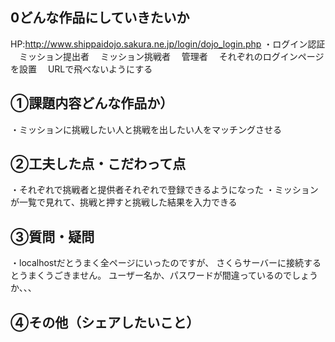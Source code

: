## 0どんな作品にしていきたいか
HP:http://www.shippaidojo.sakura.ne.jp/login/dojo_login.php
  ・ログイン認証
  　ミッション提出者
  　ミッション挑戦者
  　管理者
  　それぞれのログインページを設置
  　URLで飛べないようにする
  　
## ①課題内容どんな作品か）
  ・ミッションに挑戦したい人と挑戦を出したい人をマッチングさせる

## ②工夫した点・こだわって点
  ・それぞれで挑戦者と提供者それぞれで登録できるようになった
  ・ミッションが一覧で見れて、挑戦と押すと挑戦した結果を入力できる

## ③質問・疑問
  ・localhostだとうまく全ページにいったのですが、
  さくらサーバーに接続するとうまくうごきません。
  ユーザー名か、パスワードが間違っているのでしょうか、、、

## ④その他（シェアしたいこと）
